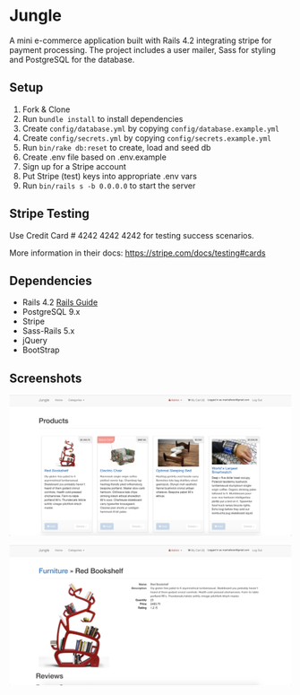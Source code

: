 # Jungle

A mini e-commerce application built with Rails 4.2 integrating stripe for payment processing. The project includes a user mailer, Sass for styling and PostgreSQL for the database.

## Setup

1. Fork & Clone
2. Run `bundle install` to install dependencies
3. Create `config/database.yml` by copying `config/database.example.yml`
4. Create `config/secrets.yml` by copying `config/secrets.example.yml`
5. Run `bin/rake db:reset` to create, load and seed db
6. Create .env file based on .env.example
7. Sign up for a Stripe account
8. Put Stripe (test) keys into appropriate .env vars
9. Run `bin/rails s -b 0.0.0.0` to start the server

## Stripe Testing

Use Credit Card # 4242 4242 4242 for testing success scenarios.

More information in their docs: <https://stripe.com/docs/testing#cards>

## Dependencies

* Rails 4.2 [Rails Guide](http://guides.rubyonrails.org/v4.2/)
* PostgreSQL 9.x
* Stripe
* Sass-Rails 5.x
* jQuery
* BootStrap

## Screenshots

![The home page of Jungle](https://raw.githubusercontent.com/MaxHalleran/jungle-rails/master/public/screenshots/home_page.png "Jungle's home page")

![An item's detailed description](https://raw.githubusercontent.com/MaxHalleran/jungle-rails/master/public/screenshots/item_page.png "A detailed item description")
